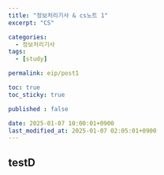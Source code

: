 ```yaml
---
title: "정보처리기사 & cs노트 1"
excerpt: "CS"

categories:
  - 정보처리기사
tags:
  - [study]

permalink: eip/post1

toc: true
toc_sticky: true

published : false

date: 2025-01-07 10:00:01+0900
last_modified_at: 2025-01-07 02:05:01+0900
---
```


## testD